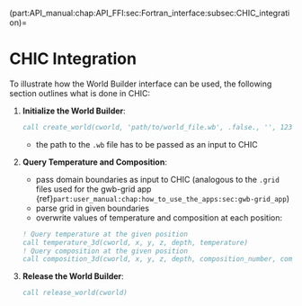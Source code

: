 (part:API_manual:chap:API_FFI:sec:Fortran_interface:subsec:CHIC_integration)=

CHIC Integration
=================

To illustrate how the World Builder interface can be used, the following section outlines what is done in CHIC:

1. **Initialize the World Builder**:
    ```fortran
    call create_world(cworld, 'path/to/world_file.wb', .false., '', 12345)
    ```
    - the path to the `.wb` file has to be passed as an input to CHIC

2. **Query Temperature and Composition**:
    - pass domain boundaries as input to CHIC (analogous to the `.grid` files used for the gwb-grid app {ref}`part:user_manual:chap:how_to_use_the_apps:sec:gwb-grid_app`)
    - parse grid in given boundaries
    - overwrite values of temperature and composition at each position:
    ```fortran
    ! Query temperature at the given position
    call temperature_3d(cworld, x, y, z, depth, temperature)
    ! Query composition at the given position
    call composition_3d(cworld, x, y, z, depth, composition_number, composition)
    ```
3. **Release the World Builder**:
    ```fortran
    call release_world(cworld)
    ```